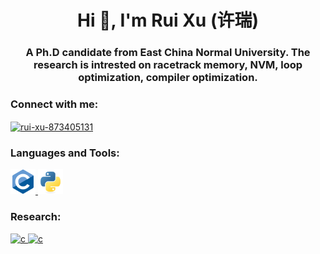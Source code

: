 <h1 align="center">Hi 👋, I'm Rui Xu (许瑞)</h1>
<h3 align="center">A Ph.D candidate from East China Normal University. The research is intrested on racetrack memory, NVM, loop optimization, compiler optimization.</h3>

<h3 align="left">Connect with me:</h3>
<p align="left">
<a href="https://linkedin.com/in/rui-xu-873405131" target="blank"><img align="center" src="https://raw.githubusercontent.com/rahuldkjain/github-profile-readme-generator/master/src/images/icons/Social/linked-in-alt.svg" alt="rui-xu-873405131" height="30" width="40" /></a>
</p>

<h3 align="left">Languages and Tools:</h3>
<p align="left"> <a href="https://www.cprogramming.com/" target="_blank" rel="noreferrer"> <img src="https://raw.githubusercontent.com/devicons/devicon/master/icons/c/c-original.svg" alt="c" width="40" height="40"/> </a> <a href="https://www.python.org" target="_blank" rel="noreferrer"> <img src="https://raw.githubusercontent.com/devicons/devicon/master/icons/python/python-original.svg" alt="python" width="40" height="40"/> </a> </p>

<h3 align="left">Research:</h3>
<p align="left"> <a href="https://scholar.google.com.hk/citations?hl=zh-CN&view_op=list_works&gmla=AJsN-F7ODyBq4dNjvigoet3NSru25R8ych1LYab2NRyvAWx2TVP0_FEF8qzHaosu6CTFjZ26ZyawJS2i4FnJWu2rRJPK_sMc0hT_3PkbGZN45y_HcacLPxA&user=uMy8VLwAAAAJ" target="_blank" rel="noreferrer"> <img src="https://cdn.jsdelivr.net/npm/simple-icons@3.13.0/icons/googlescholar.svg" alt="c" width="40" height="40"/> </a> <a href="https://www.researchgate.net/profile/Rui-Xu-98" target="_blank" rel="noreferrer"> <img src="https://cdn.jsdelivr.net/npm/simple-icons@3.13.0/icons/researchgate.svg" alt="c" width="40" height="40"/> </a> </p>

